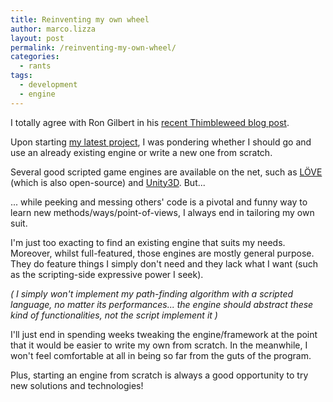 ```yaml
---
title: Reinventing my own wheel
author: marco.lizza
layout: post
permalink: /reinventing-my-own-wheel/
categories:
  - rants
tags:
  - development
  - engine
---
```

I totally agree with Ron Gilbert in his <a href="http://blog.thimbleweedpark.com/engine" target="_blank">recent Thimbleweed blog post</a>.

Upon starting [my latest project][1], I was pondering whether I should go and use an already existing engine or write a new one from scratch.

Several good scripted game engines are available on the net, such as <a title="LÖVE" href="http://love2d.org" target="_blank">LÖVE</a> (which is also open-source) and <a title="Unity3D" href="http://unity3d.com" target="_blank">Unity3D</a>. But...

... while peeking and messing others' code is a pivotal and funny way to learn new methods/ways/point-of-views, I always end in tailoring my own suit.

I'm just too exacting to find an existing engine that suits my needs. Moreover, whilst full-featured, those engines are mostly general purpose. They do feature things I simply don't need and they lack what I want (such as the scripting-side expressive power I seek).

*( I simply won't implement my path-finding algorithm with a scripted language, no matter its performances... the engine should abstract these kind of functionalities, not the script implement it )*

I'll just end in spending weeks tweaking the engine/framework at the point that it would be easier to write my own from scratch. In the meanwhile, I won't feel comfortable at all in being so far from the guts of the program.

Plus, starting an engine from scratch is always a good opportunity to try new solutions and technologies!

 [1]: http://blog.brainasylum.com/a-modern-one-please/ "A modern one, please"